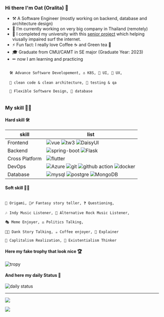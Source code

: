 ### Hi there I'm Oat (Oralita) 🌷

- ⚒  A Software Engineer (mostly working on backend, database and architecture design) 
- 🔭 I’m currently working on very big company in Thailand (remotely)
- 🔫 I completed my university with this [senior project](https://github.com/Transmatter) which helping viusally impaired surf the internet.
- ⚡ Fun fact: I really love Coffee ☕ and Green tea 🍵
- 🎓 Graduate from CMU/CAMT in SE major (Graduate Year: 2023)
- ✏ now I am learning and practicing

``` 

  🛠 Advance Software Developement, ⚓ K8S, 🎨 UI, 📝 UX,
  
  🧹 clean code & clean architecture, 🧪 testing & qa
  
  🌵 Flexible Software Design, 🐘 database
  
```

### My skill 🤹‍♀️

#### Hard skill 🛠

| skill | list |
|-------|------|
| Frontend | ![vue](https://img.shields.io/badge/Vue.js-35495E?style=for-the-badge&logo=vuedotjs&logoColor=4FC08D) ![tw3](https://img.shields.io/badge/Tailwind_CSS-38B2AC?style=for-the-badge&logo=tailwind-css&logoColor=white) ![DaisyUI](https://img.shields.io/badge/daisyui-5A0EF8?style=for-the-badge&logo=daisyui&logoColor=white) |
| Backend | ![spring-boot](https://img.shields.io/badge/Spring_Boot-F2F4F9?style=for-the-badge&logo=spring-boot) ![Flask](https://img.shields.io/badge/flask-%23000.svg?style=for-the-badge&logo=flask&logoColor=white)|
| Cross Platform | ![flutter](https://img.shields.io/badge/Flutter-02569B?style=for-the-badge&logo=flutter&logoColor=white) |
| DevOps | ![Azure](https://img.shields.io/badge/azure-%230072C6.svg?style=for-the-badge&logo=microsoftazure&logoColor=white) ![git](https://img.shields.io/badge/Git-F05032?style=for-the-badge&logo=git&logoColor=white) ![github action](https://img.shields.io/badge/GitHub_Actions-2088FF?style=for-the-badge&logo=github-actions&logoColor=white) ![docker](https://img.shields.io/badge/Docker-2CA5E0?style=for-the-badge&logo=docker&logoColor=white) |
| Database | ![mysql](	https://img.shields.io/badge/MySQL-005C84?style=for-the-badge&logo=mysql&logoColor=white) ![postgre](https://img.shields.io/badge/PostgreSQL-316192?style=for-the-badge&logo=postgresql&logoColor=white) ![MongoDB](https://img.shields.io/badge/MongoDB-%234ea94b.svg?style=for-the-badge&logo=mongodb&logoColor=white)|

#### Soft skill 👨‍🎨

```

📃 Origami, 🧛‍♂️ Fantasy story teller, ❓ Questioning, 

🎶 Indy Music Listener, 🎼 Alternative Rock Music Listener,

🎭 Meme Enjoyer, ⚖ Politics Talking, 

🐱‍🏍 Dank Story Talking, ☕ Coffee enjoyer, 📜 Explainer

💸 Caplitalism Realization, 🎃 Existentialism Thinker

```

#### Here my fake trophy that look nice 🏆

![tropy](https://github-profile-trophy.vercel.app/?username=oat431&column=4&margin-w=15&margin-h=15)

#### And here my daily Status 🐾

![daily status](https://github-readme-streak-stats.herokuapp.com/?user=oat431&theme=vue)

---

![](https://hit.yhype.me/github/profile?user_id=54722120)

![](https://komarev.com/ghpvc/?username=oat431&style=flat-square)
